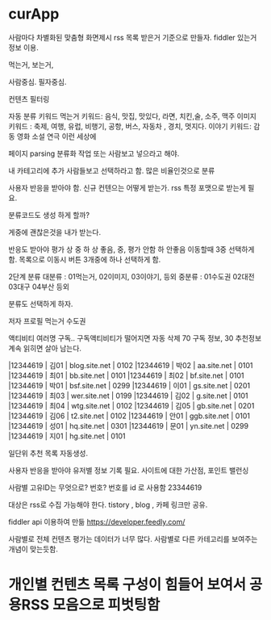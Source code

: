 

# curApp

사람마다 차별화된 맞춤형 화면제시
rss 목록 받은거 기준으로 만들자. fiddler 있는거 정보 이용.


먹는거, 보는거,

사람중심. 필자중심.

컨텐츠 필터링

자동 분류 키워드
먹는거 키워드:  음식, 맛집, 맛있다, 라면, 치킨,술, 소주, 맥주
이미지 키워드 : 축제, 여행, 유럽, 비행기, 공항, 버스, 자동차 , 경치, 멋지다.
이야기 키워드: 감동 영화 소설 연극 이런 세상에

페이지 parsing
분류화 작업 또는 사람보고 넣으라고 해야.

내 카테고리에 추가
사람들보고 선택하라고 함. 많은 비율인것으로 분류

사용자 반응을 받아야 함.
신규 컨텐으는 어떻게 받는가. rss 특정 포맷으로 받는게 필요.

분류코드도 생성 하게 할까?

게중에 괜찮은것을 내가 받는다.

반응도 받아야  평가  상 중 하
상 좋음, 중, 평가 안함 하 안좋음
이동할때 3중 선택하게 함.
목록으로 이동시 버튼 3개중에 하나 선택하게 함.

2단계 분류
대분류 : 01먹는거, 02이미지, 03이야기, 등외
중분류 : 01수도권 02대전 03대구 04부산 등외

분류도 선택하게 하자.


저자 프로필
먹는거
수도권

액티비티 여러명 구독.. 구독액티비티가 떨어지면 자동 삭제
70 구독 정보, 30 추천정보 계속 읽히면 살아 남는다.

|12344619  | 김01 | blog.site.net  | 0102
|12344619  | 박02 | aa.site.net  | 0101
|12344619  | 최01 | bb.site.net  | 0101
|12344619  | 최02 | bf.site.net  | 0101
|12344619  | 박01 | bsf.site.net  | 0299
|12344619  | 이01 | gs.site.net  | 0201
|12344619  | 최03 | wer.site.net  | 0199
|12344619  | 김02 | g.site.net  | 0101
|12344619  | 최04  | wtg.site.net  | 0102
|12344619  | 김05 | gb.site.net  | 0201
|12344619  | 김06 | t2.site.net  | 0102
|12344619  | 안01 | ggb.site.net  | 0101
|12344619  | 성01 | hq.site.net  | 0301
|12344619  | 문01 | yn.site.net  | 0299
|12344619  | 지01 | hg.site.net  | 0101

일단위 추천 목록 자동생성.

사용자 반응을 받아야
유저별 정보 기록 필요. 사이트에 대한 가산점, 포인트 밸런싱

사람별 고유ID는 무엇으로? 번호? 번호를 id 로 사용함
23344619

대상은 rss로 수집 가능해야 한다.
tistory , blog , 카페  링크만 공유.

fiddler api 이용하여 만듦 https://developer.feedly.com/

사람별로 전체 컨텐츠 평가는 데이터가 너무 많다.
사람별로 다른 카테고리를 보여주는 개념이 맞는듯함.

# 개인별 컨텐츠 목록 구성이 힘들어 보여서 공용RSS 모음으로 피벗팅함